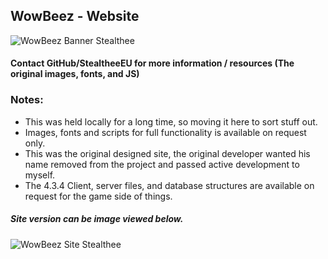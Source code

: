## WowBeez - Website
![WowBeez Banner Stealthee](http://i.imgur.com/UtGnhWM.gif "WowBeez Banner - Stealthee")
#### Contact GitHub/StealtheeEU for more information / resources (The original images, fonts, and JS)



### Notes:
- This was held locally for a long time, so moving it here to sort stuff out.
- Images, fonts and scripts for full functionality is available on request only.
- This was the original designed site, the original developer wanted his name removed from the project and passed active development to myself.
- The 4.3.4 Client, server files, and database structures are available on request for the game side of things.

##### Site version can be image viewed below.
![WowBeez Site Stealthee](http://i.imgur.com/JNe5QdN.jpg "WowBeez Site - Stealthee")
